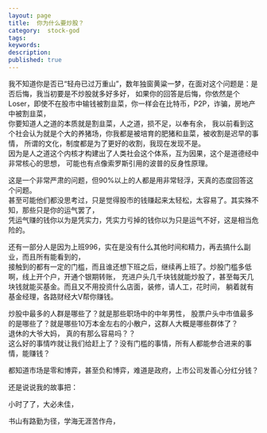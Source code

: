 ```yaml
---
layout: page
title:  你为什么要炒股？
category:  stock-god 
tags: 
keywords:
description:
published: true
---
```


我不知道你是否已“轻舟已过万重山”，数年独窗黄粱一梦，在面对这个问题是：是否后悔，我当初要是不炒股就多好多好，
如果你的回答是后悔，你依然是个Loser，即使不在股市中输钱被割韭菜，你一样会在比特币，P2P，诈骗，房地产中被割韭菜，  
你要知道人之道的本质就是割韭菜，人之道，损不足，以奉有余，
我以前看到这个社会认为就是个大的养猪场，你我都是被培育的肥猪和韭菜，被收割是迟早的事情，
所谓的文化，制度都是为了更好的收割，我现在发现不是。  
因为是人之道这个内核才构建出了人类社会这个体系，互为因果，这个是道德经中非常核心的思想，
可能也有点像索罗斯引用的波普的反身性原理。


这是一个非常严肃的问题，但90%以上的人都是用非常轻浮，天真的态度回答这个问题。  
甚至可能他们都没思考过，只是觉得股市的钱赚起来太轻松，太容易了。其实殊不知，那些只是你的运气罢了，  
凭运气赚的钱你以为是凭实力，凭实力亏掉的钱你以为只是运气不好，这是相当危险的。  

还有一部分人是因为上班996，实在是没有什么其他时间和精力，再去搞什么副业，而且所有能看到的，  
接触到的都有一定的门槛，而且谁还想下班之后，继续再上班了。炒股门槛多低啊，线上开个户，开通个银期转账，
充进户头几千块钱就能炒股了，甚至每天几块钱就能买基金。而且又不用投资什么店面，装修，请人工，花时间，
躺着就有基金经理，各路财经大V帮你赚钱。  

炒股中最多的人群是哪些了？就是那些职场中的中年男性，
股票户头中市值最多的是哪些了？就是哪些10万本金左右的小散户，这群人大概是哪些群体了？  
退休的大爷大妈，
真的有那么容易吗？？   
这么好的事情咋就让我们给赶上了？没有门槛的事情，所有人都能参合进来的事情，能赚钱？  

都知道市场是零和博弈，甚至负和博弈，难道是政府，上市公司发善心分红分钱？  

还是说说我的故事把：  



小时了了，大必未佳，

书山有路勤为径，学海无涯苦作舟，















